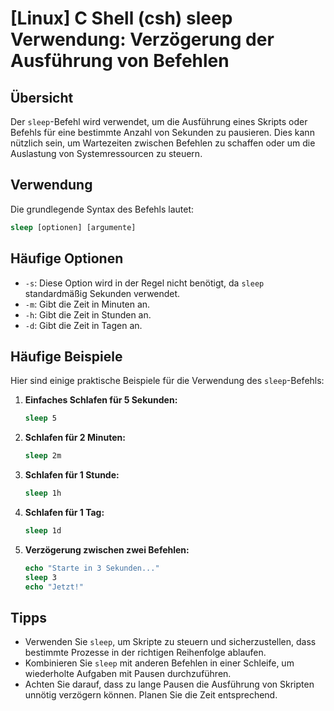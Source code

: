 # [Linux] C Shell (csh) sleep Verwendung: Verzögerung der Ausführung von Befehlen

## Übersicht
Der `sleep`-Befehl wird verwendet, um die Ausführung eines Skripts oder Befehls für eine bestimmte Anzahl von Sekunden zu pausieren. Dies kann nützlich sein, um Wartezeiten zwischen Befehlen zu schaffen oder um die Auslastung von Systemressourcen zu steuern.

## Verwendung
Die grundlegende Syntax des Befehls lautet:

```csh
sleep [optionen] [argumente]
```

## Häufige Optionen
- `-s`: Diese Option wird in der Regel nicht benötigt, da `sleep` standardmäßig Sekunden verwendet.
- `-m`: Gibt die Zeit in Minuten an.
- `-h`: Gibt die Zeit in Stunden an.
- `-d`: Gibt die Zeit in Tagen an.

## Häufige Beispiele
Hier sind einige praktische Beispiele für die Verwendung des `sleep`-Befehls:

1. **Einfaches Schlafen für 5 Sekunden:**
   ```csh
   sleep 5
   ```

2. **Schlafen für 2 Minuten:**
   ```csh
   sleep 2m
   ```

3. **Schlafen für 1 Stunde:**
   ```csh
   sleep 1h
   ```

4. **Schlafen für 1 Tag:**
   ```csh
   sleep 1d
   ```

5. **Verzögerung zwischen zwei Befehlen:**
   ```csh
   echo "Starte in 3 Sekunden..."
   sleep 3
   echo "Jetzt!"
   ```

## Tipps
- Verwenden Sie `sleep`, um Skripte zu steuern und sicherzustellen, dass bestimmte Prozesse in der richtigen Reihenfolge ablaufen.
- Kombinieren Sie `sleep` mit anderen Befehlen in einer Schleife, um wiederholte Aufgaben mit Pausen durchzuführen.
- Achten Sie darauf, dass zu lange Pausen die Ausführung von Skripten unnötig verzögern können. Planen Sie die Zeit entsprechend.